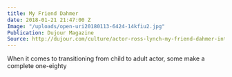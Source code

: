 ```yaml
---
title: My Friend Dahmer
date: 2018-01-21 21:47:00 Z
Image: "/uploads/open-uri20180113-6424-14kfiu2.jpg"
Publication: Dujour Magazine
Source: http://dujour.com/culture/actor-ross-lynch-my-friend-dahmer-interview/
---
```


When it comes to transitioning from child to adult actor, some make a complete one-eighty
